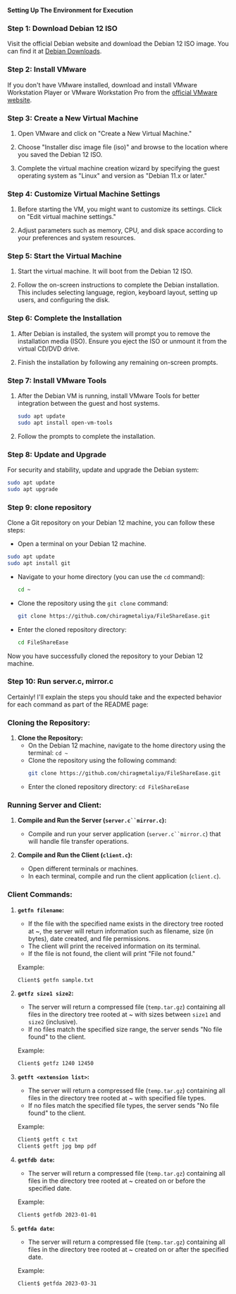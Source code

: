 **Setting Up The Environment for Execution**

### Step 1: Download Debian 12 ISO

Visit the official Debian website and download the Debian 12 ISO image. You can find it at [Debian Downloads](https://cdimage.debian.org/debian-cd/current/amd64/iso-dvd/).

### Step 2: Install VMware

If you don't have VMware installed, download and install VMware Workstation Player or VMware Workstation Pro from the [official VMware website](https://www.vmware.com/).

### Step 3: Create a New Virtual Machine

1. Open VMware and click on "Create a New Virtual Machine."

2. Choose "Installer disc image file (iso)" and browse to the location where you saved the Debian 12 ISO.

3. Complete the virtual machine creation wizard by specifying the guest operating system as "Linux" and version as "Debian 11.x or later."

### Step 4: Customize Virtual Machine Settings

1. Before starting the VM, you might want to customize its settings. Click on "Edit virtual machine settings."

2. Adjust parameters such as memory, CPU, and disk space according to your preferences and system resources.

### Step 5: Start the Virtual Machine

1. Start the virtual machine. It will boot from the Debian 12 ISO.

2. Follow the on-screen instructions to complete the Debian installation. This includes selecting language, region, keyboard layout, setting up users, and configuring the disk.

### Step 6: Complete the Installation

1. After Debian is installed, the system will prompt you to remove the installation media (ISO). Ensure you eject the ISO or unmount it from the virtual CD/DVD drive.

2. Finish the installation by following any remaining on-screen prompts.

### Step 7: Install VMware Tools

1. After the Debian VM is running, install VMware Tools for better integration between the guest and host systems.

   ```bash
   sudo apt update
   sudo apt install open-vm-tools
   ```

2. Follow the prompts to complete the installation.

### Step 8: Update and Upgrade

For security and stability, update and upgrade the Debian system:

```bash
sudo apt update
sudo apt upgrade
```

### Step 9: clone repository 
Clone a Git repository on your Debian 12 machine, you can follow these steps:

- Open a terminal on your Debian 12 machine.
  
```bash
sudo apt update
sudo apt install git
```

- Navigate to your home directory (you can use the `cd` command):

   ```bash
   cd ~
   ```

-  Clone the repository using the `git clone` command:

   ```bash
   git clone https://github.com/chiragmetaliya/FileShareEase.git
   ```

-  Enter the cloned repository directory:

   ```bash
   cd FileShareEase
   ```

Now you have successfully cloned the repository to your Debian 12 machine.


### Step 10: Run server.c, mirror.c
Certainly! I'll explain the steps you should take and the expected behavior for each command as part of the README page:

### Cloning the Repository:

1. **Clone the Repository:**
    - On the Debian 12 machine, navigate to the home directory using the terminal: `cd ~`
    - Clone the repository using the following command:
      ```bash
      git clone https://github.com/chiragmetaliya/FileShareEase.git
      ```
    - Enter the cloned repository directory: `cd FileShareEase`

### Running Server and Client:

1. **Compile and Run the Server (`server.c``mirror.c`):**
    - Compile and run your server application (`server.c``mirror.c`) that will handle file transfer operations.

2. **Compile and Run the Client (`client.c`):**
    - Open different terminals or machines.
    - In each terminal, compile and run the client application (`client.c`).

### Client Commands:

1. **`getfn filename`:**
    - If the file with the specified name exists in the directory tree rooted at ~, the server will return information such as filename, size (in bytes), date created, and file permissions.
    - The client will print the received information on its terminal.
    - If the file is not found, the client will print "File not found."

    Example:
    ```bash
    Client$ getfn sample.txt
    ```

2. **`getfz size1 size2`:**
    - The server will return a compressed file (`temp.tar.gz`) containing all files in the directory tree rooted at ~ with sizes between `size1` and `size2` (inclusive).
    - If no files match the specified size range, the server sends "No file found" to the client.

    Example:
    ```bash
    Client$ getfz 1240 12450
    ```

3. **`getft <extension list>`:**
    - The server will return a compressed file (`temp.tar.gz`) containing all files in the directory tree rooted at ~ with specified file types.
    - If no files match the specified file types, the server sends "No file found" to the client.

    Example:
    ```bash
    Client$ getft c txt
    Client$ getft jpg bmp pdf
    ```

4. **`getfdb date`:**
    - The server will return a compressed file (`temp.tar.gz`) containing all files in the directory tree rooted at ~ created on or before the specified date.

    Example:
    ```bash
    Client$ getfdb 2023-01-01
    ```

5. **`getfda date`:**
    - The server will return a compressed file (`temp.tar.gz`) containing all files in the directory tree rooted at ~ created on or after the specified date.

    Example:
    ```bash
    Client$ getfda 2023-03-31
    ```


